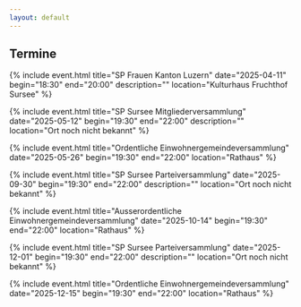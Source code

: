 ```yaml
---
layout: default
---
```


    
## Termine

{% include event.html title="SP Frauen Kanton Luzern" date="2025-04-11" begin="18:30" end="20:00" description="" location="Kulturhaus Fruchthof Sursee" %}

{% include event.html title="SP Sursee Mitgliederversammlung" date="2025-05-12" begin="19:30" end="22:00" description="" location="Ort noch nicht bekannt" %}

{% include event.html title="Ordentliche Einwohnergemeindeversammlung" date="2025-05-26" begin="19:30" end="22:00" location="Rathaus" %}

{% include event.html title="SP Sursee Parteiversammlung" date="2025-09-30" begin="19:30" end="22:00" description="" location="Ort noch nicht bekannt" %}

{% include event.html title="Ausserordentliche Einwohnergemeindeversammlung" date="2025-10-14" begin="19:30" end="22:00" location="Rathaus" %}

{% include event.html title="SP Sursee Parteiversammlung" date="2025-12-01" begin="19:30" end="22:00" description="" location="Ort noch nicht bekannt" %}

{% include event.html title="Ordentliche Einwohnergemeindeversammlung" date="2025-12-15" begin="19:30" end="22:00" location="Rathaus" %}
